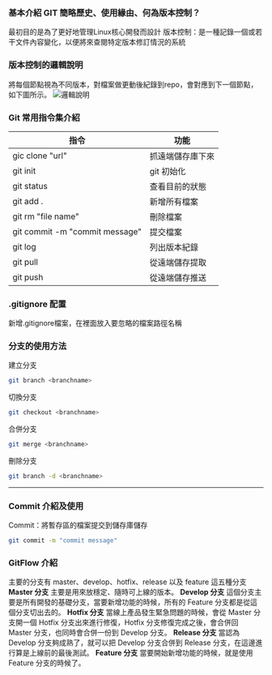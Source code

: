 ### 基本介紹 GIT 簡略歷史、使用緣由、何為版本控制？
最初目的是為了更好地管理Linux核心開發而設計
版本控制：是一種記錄一個或若干文件內容變化，以便將來查閱特定版本修訂情況的系統

### 版本控制的邏輯說明
將每個節點視為不同版本，對檔案做更動後紀錄到repo，會對應到下一個節點，如下圖所示。
![邏輯說明](https://gitbook.tw/images/tw/gitflow/why-need-git-flow/flow.png)

### Git 常用指令集介紹
| 指令 | 功能 |
| - | - |
| gic clone "url"| 抓遠端儲存庫下來 |
| git init | git 初始化 |
| git status | 查看目前的狀態 |
| git add . | 新增所有檔案 |
| git rm "file name"| 刪除檔案 |
| git commit -m "commit message" | 提交檔案 |
| git log | 列出版本紀錄 |
| git pull | 從遠端儲存提取 |
| git push | 從遠端儲存推送 |

### .gitignore 配置 
新增.gitignore檔案，在裡面放入要忽略的檔案路徑名稱
### 分支的使用方法
建立分支
``` bash
git branch <branchname>
```
切換分支
``` bash
git checkout <branchname>
```
合併分支
``` bash
git merge <branchname>
```
刪除分支
``` bash
git branch -d <branchname>
```
---
### Commit 介紹及使用
Commit：將暫存區的檔案提交到儲存庫儲存

``` bash
git commit -m "commit message"
```
### GitFlow 介紹
主要的分支有 master、develop、hotfix、release 以及 feature 這五種分支
**Master 分支**
主要是用來放穩定、隨時可上線的版本。
**Develop 分支**
這個分支主要是所有開發的基礎分支，當要新增功能的時候，所有的 Feature 分支都是從這個分支切出去的。
**Hotfix 分支**
當線上產品發生緊急問題的時候，會從 Master 分支開一個 Hotfix 分支出來進行修復，Hotfix 分支修復完成之後，會合併回 Master 分支，也同時會合併一份到 Develop 分支。
**Release 分支**
當認為 Develop 分支夠成熟了，就可以把 Develop 分支合併到 Release 分支，在這邊進行算是上線前的最後測試。
**Feature 分支**
當要開始新增功能的時候，就是使用 Feature 分支的時候了。